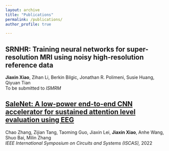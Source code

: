 ```yaml
---
layout: archive
title: "Publications"
permalink: /publications/
author_profile: true

---
```


SRNHR: Training neural networks for super-resolution MRI using noisy high-resolution reference data
-----
**Jiaxin Xiao**, Zihan Li, Berkin Bilgic, Jonathan R. Polimeni, Susie Huang, Qiyuan Tian   
To be submitted to *ISMRM*

[SaleNet: A low-power end-to-end CNN accelerator for sustained attention level evaluation using EEG](https://arxiv.org/abs/2209.01386)
-----
Chao Zhang, Zijian Tang, Taoming Guo, Jiaxin Lei, **Jiaxin Xiao**, Anhe Wang, Shuo Bai, Milin Zhang   
*IEEE International Symposium on Circuits and Systems (ISCAS),* 2022
